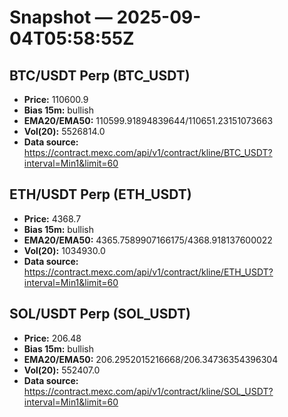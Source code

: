 # Snapshot — 2025-09-04T05:58:55Z

## BTC/USDT Perp (BTC_USDT)
- **Price:** 110600.9
- **Bias 15m:** bullish
- **EMA20/EMA50:** 110599.91894839644/110651.23151073663
- **Vol(20):** 5526814.0
- **Data source:** https://contract.mexc.com/api/v1/contract/kline/BTC_USDT?interval=Min1&limit=60

## ETH/USDT Perp (ETH_USDT)
- **Price:** 4368.7
- **Bias 15m:** bullish
- **EMA20/EMA50:** 4365.7589907166175/4368.918137600022
- **Vol(20):** 1034930.0
- **Data source:** https://contract.mexc.com/api/v1/contract/kline/ETH_USDT?interval=Min1&limit=60

## SOL/USDT Perp (SOL_USDT)
- **Price:** 206.48
- **Bias 15m:** bullish
- **EMA20/EMA50:** 206.2952015216668/206.34736354396304
- **Vol(20):** 552407.0
- **Data source:** https://contract.mexc.com/api/v1/contract/kline/SOL_USDT?interval=Min1&limit=60
